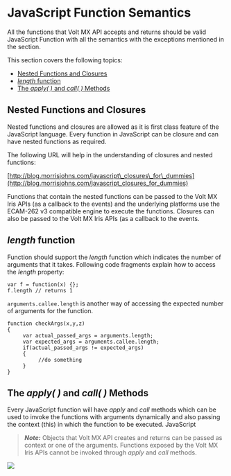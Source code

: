                                

JavaScript Function Semantics
=============================

All the functions that Volt MX API accepts and returns should be valid JavaScript Function with all the semantics with the exceptions mentioned in the section.

This section covers the following topics:

*   [Nested Functions and Closures](#nested-functions-and-closures)
*   [_length_ function](#function)
*   [The _apply( )_ and _call( )_ Methods](#the-and-methods)

Nested Functions and Closures
-----------------------------

Nested functions and closures are allowed as it is first class feature of the JavaScript language. Every function in JavaScript can be closure and can have nested functions as required.

The following URL will help in the understanding of closures and nested functions:

[http://blog.morrisjohns.com/javascript\_closures\_for\_dummies](http://blog.morrisjohns.com/javascript_closures_for_dummies)

Functions that contain the nested functions can be passed to the Volt MX Iris APIs (as a callback to the events) and the underlying platforms use the ECAM-262 v3 compatible engine to execute the functions. Closures can also be passed to the Volt MX Iris APIs (as a callback to the events.

_length_ function
-----------------

Function should support the _length_ function which indicates the number of arguments that it takes. Following code fragments explain how to access the _length_ property:

```
var f = function(x) {};  
f.length // returns 1
```

`arguments.callee.length` is another way of accessing the expected number of arguments for the function.

```
function checkArgs(x,y,z)  
{  
     var actual_passed_args = arguments.length;  
     var expected_args = arguments.callee.length;  
     if(actual_passed_args != expected_args)  
     {
          //do something  
     }
}
```

The _apply( )_ and _call( )_ Methods
------------------------------------

Every JavaScript function will have _apply_ and _call_ methods which can be used to invoke the functions with arguments dynamically and also passing the context (this) in which the function to be executed. JavaScript

> **_Note:_** Objects that Volt MX API creates and returns can be passed as context or one of the arguments. Functions exposed by the Volt MX Iris APIs cannot be invoked through _apply_ and _call_ methods.

![](resources/prettify/onload.png)
